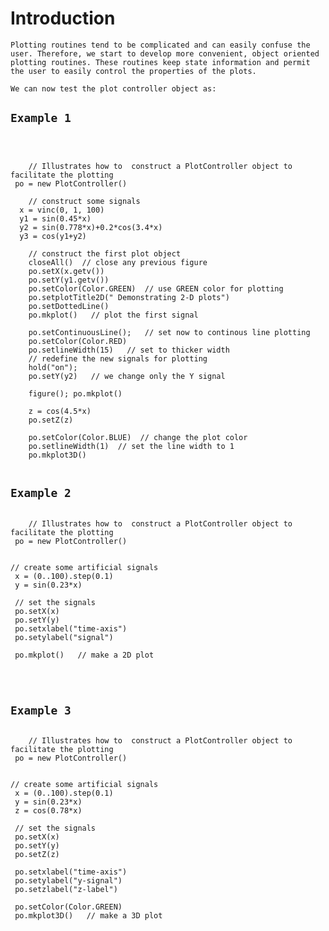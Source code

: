 # Introduction #


`Plotting routines tend to be complicated and can easily confuse the user. Therefore, we start to develop more convenient, object oriented plotting routines. These routines keep state information and permit the user to easily control the properties of the plots. `

`We can now test the plot controller object as: `

## `Example 1` ##

```

   

    // Illustrates how to  construct a PlotController object to facilitate the plotting
 po = new PlotController()
    
    // construct some signals
  x = vinc(0, 1, 100)
  y1 = sin(0.45*x)
  y2 = sin(0.778*x)+0.2*cos(3.4*x)
  y3 = cos(y1+y2)
    
    // construct the first plot object
    closeAll()  // close any previous figure
    po.setX(x.getv())  
    po.setY(y1.getv())
    po.setColor(Color.GREEN)  // use GREEN color for plotting
    po.setplotTitle2D(" Demonstrating 2-D plots")
    po.setDottedLine()
    po.mkplot()   // plot the first signal
    
    po.setContinuousLine();   // set now to continous line plotting
    po.setColor(Color.RED)
    po.setlineWidth(15)   // set to thicker width
    // redefine the new signals for plotting
    hold("on"); 
    po.setY(y2)   // we change only the Y signal

    figure(); po.mkplot()
    
    z = cos(4.5*x)
    po.setZ(z)
    
    po.setColor(Color.BLUE)  // change the plot color
    po.setlineWidth(1)  // set the line width to 1
    po.mkplot3D()
        
```



## `Example 2` ##

```

    // Illustrates how to  construct a PlotController object to facilitate the plotting
 po = new PlotController()


// create some artificial signals
 x = (0..100).step(0.1)
 y = sin(0.23*x)

 // set the signals
 po.setX(x)
 po.setY(y)
 po.setxlabel("time-axis")
 po.setylabel("signal")
 
 po.mkplot()   // make a 2D plot

 
    
```

## `Example 3` ##

```

    // Illustrates how to  construct a PlotController object to facilitate the plotting
 po = new PlotController()


// create some artificial signals
 x = (0..100).step(0.1)
 y = sin(0.23*x)
 z = cos(0.78*x)

 // set the signals
 po.setX(x)
 po.setY(y)
 po.setZ(z)
 
 po.setxlabel("time-axis")
 po.setylabel("y-signal")
 po.setzlabel("z-label")

 po.setColor(Color.GREEN)
 po.mkplot3D()   // make a 3D plot

 
    
```